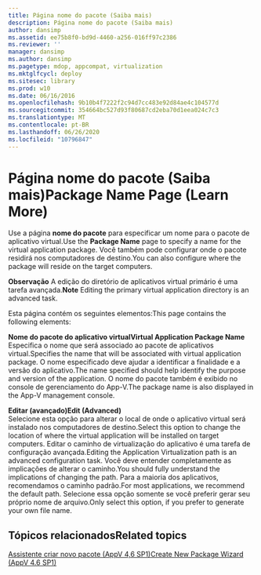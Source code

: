 ```yaml
---
title: Página nome do pacote (Saiba mais)
description: Página nome do pacote (Saiba mais)
author: dansimp
ms.assetid: ee75b8f0-bd9d-4460-a256-016ff97c2386
ms.reviewer: ''
manager: dansimp
ms.author: dansimp
ms.pagetype: mdop, appcompat, virtualization
ms.mktglfcycl: deploy
ms.sitesec: library
ms.prod: w10
ms.date: 06/16/2016
ms.openlocfilehash: 9b10b4f7222f2c94d7cc483e92d84ae4c104577d
ms.sourcegitcommit: 354664bc527d93f80687cd2eba70d1eea024c7c3
ms.translationtype: MT
ms.contentlocale: pt-BR
ms.lasthandoff: 06/26/2020
ms.locfileid: "10796847"
---
```

# <span data-ttu-id="6f0f1-103">Página nome do pacote (Saiba mais)</span><span class="sxs-lookup"><span data-stu-id="6f0f1-103">Package Name Page (Learn More)</span></span>


<span data-ttu-id="6f0f1-104">Use a página **nome do pacote** para especificar um nome para o pacote de aplicativo virtual.</span><span class="sxs-lookup"><span data-stu-id="6f0f1-104">Use the **Package Name** page to specify a name for the virtual application package.</span></span> <span data-ttu-id="6f0f1-105">Você também pode configurar onde o pacote residirá nos computadores de destino.</span><span class="sxs-lookup"><span data-stu-id="6f0f1-105">You can also configure where the package will reside on the target computers.</span></span>

<span data-ttu-id="6f0f1-106">**Observação**  A edição do diretório de aplicativos virtual primário é uma tarefa avançada.</span><span class="sxs-lookup"><span data-stu-id="6f0f1-106">**Note** Editing the primary virtual application directory is an advanced task.</span></span>

 

<span data-ttu-id="6f0f1-107">Esta página contém os seguintes elementos:</span><span class="sxs-lookup"><span data-stu-id="6f0f1-107">This page contains the following elements:</span></span>

<a href="" id="virtual-application-package-name"></a>**<span data-ttu-id="6f0f1-108">Nome do pacote do aplicativo virtual</span><span class="sxs-lookup"><span data-stu-id="6f0f1-108">Virtual Application Package Name</span></span>**  
<span data-ttu-id="6f0f1-109">Especifica o nome que será associado ao pacote de aplicativos virtual.</span><span class="sxs-lookup"><span data-stu-id="6f0f1-109">Specifies the name that will be associated with virtual application package.</span></span> <span data-ttu-id="6f0f1-110">O nome especificado deve ajudar a identificar a finalidade e a versão do aplicativo.</span><span class="sxs-lookup"><span data-stu-id="6f0f1-110">The name specified should help identify the purpose and version of the application.</span></span> <span data-ttu-id="6f0f1-111">O nome do pacote também é exibido no console de gerenciamento do App-V.</span><span class="sxs-lookup"><span data-stu-id="6f0f1-111">The package name is also displayed in the App-V management console.</span></span>

<a href="" id="edit--advanced-"></a>**<span data-ttu-id="6f0f1-112">Editar (avançado)</span><span class="sxs-lookup"><span data-stu-id="6f0f1-112">Edit (Advanced)</span></span>**  
<span data-ttu-id="6f0f1-113">Selecione esta opção para alterar o local de onde o aplicativo virtual será instalado nos computadores de destino.</span><span class="sxs-lookup"><span data-stu-id="6f0f1-113">Select this option to change the location of where the virtual application will be installed on target computers.</span></span> <span data-ttu-id="6f0f1-114">Editar o caminho de virtualização do aplicativo é uma tarefa de configuração avançada.</span><span class="sxs-lookup"><span data-stu-id="6f0f1-114">Editing the Application Virtualization path is an advanced configuration task.</span></span> <span data-ttu-id="6f0f1-115">Você deve entender completamente as implicações de alterar o caminho.</span><span class="sxs-lookup"><span data-stu-id="6f0f1-115">You should fully understand the implications of changing the path.</span></span> <span data-ttu-id="6f0f1-116">Para a maioria dos aplicativos, recomendamos o caminho padrão.</span><span class="sxs-lookup"><span data-stu-id="6f0f1-116">For most applications, we recommend the default path.</span></span> <span data-ttu-id="6f0f1-117">Selecione essa opção somente se você preferir gerar seu próprio nome de arquivo.</span><span class="sxs-lookup"><span data-stu-id="6f0f1-117">Only select this option, if you prefer to generate your own file name.</span></span>

## <span data-ttu-id="6f0f1-118">Tópicos relacionados</span><span class="sxs-lookup"><span data-stu-id="6f0f1-118">Related topics</span></span>


[<span data-ttu-id="6f0f1-119">Assistente criar novo pacote (AppV 4,6 SP1)</span><span class="sxs-lookup"><span data-stu-id="6f0f1-119">Create New Package Wizard (AppV 4.6 SP1)</span></span>](create-new-package-wizard---appv-46-sp1-.md)

 

 






